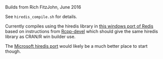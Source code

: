 Builds from Rich FitzJohn, June 2016

See `hiredis_compile.sh` for details.

Currently compiles using the hiredis library in [this windows port of Redis](https://github.com/dmajkic/redis) based on instructions from [Rcpp-devel](http://lists.r-forge.r-project.org/pipermail/rcpp-devel/2014-May/007584.html) which should give the same hiredis library as CRAN/R win builder use.

The [Microsoft hiredis port](https://github.com/Microsoft/hiredis) would likely be a much better place to start though.
